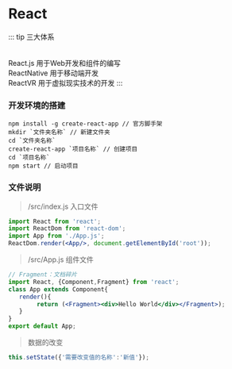# React
::: tip 三大体系
<div style="height:5px;"></div>

React.js 用于Web开发和组件的编写<br/>
ReactNative 用于移动端开发<br/>
ReactVR 用于虚拟现实技术的开发
:::
### 开发环境的搭建
```text
npm install -g create-react-app // 官方脚手架
mkdir `文件夹名称` // 新建文件夹
cd `文件夹名称`
create-react-app `项目名称` // 创建项目
cd `项目名称`
npm start // 启动项目
```
### 文件说明
> /src/index.js 入口文件
```jsx harmony
import React from 'react';
import ReactDom from 'react-dom';
import App from './App.js';
ReactDom.render(<App/>, document.getElementById('root'));
```
> /src/App.js 组件文件
```jsx harmony
// Fragment：文档碎片
import React, {Component,Fragment} from 'react';
class App extends Component{
   render(){
   	    return (<Fragment><div>Hello World</div></Fragment>);
   }
}
export default App;
```
> 数据的改变
```jsx harmony
this.setState({'需要改变值的名称':'新值'});
```